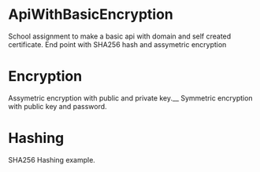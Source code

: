 # ApiWithBasicEncryption
School assignment to make a basic api with domain and self created certificate. End point with SHA256 hash and assymetric encryption

# Encryption

Assymetric encryption with public and private key.__
Symmetric encryption with public key and password.

# Hashing

SHA256 Hashing example. 
